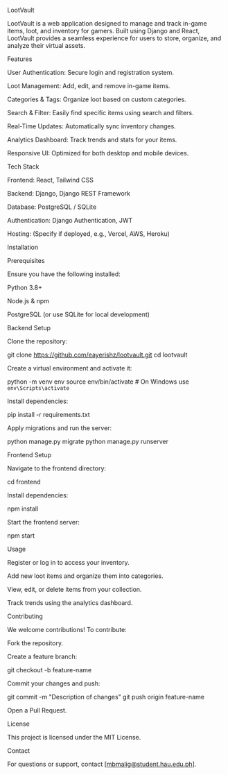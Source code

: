 LootVault

LootVault is a web application designed to manage and track in-game items, loot, and inventory for gamers. Built using Django and React, LootVault provides a seamless experience for users to store, organize, and analyze their virtual assets.

Features

User Authentication: Secure login and registration system.

Loot Management: Add, edit, and remove in-game items.

Categories & Tags: Organize loot based on custom categories.

Search & Filter: Easily find specific items using search and filters.

Real-Time Updates: Automatically sync inventory changes.

Analytics Dashboard: Track trends and stats for your items.

Responsive UI: Optimized for both desktop and mobile devices.

Tech Stack

Frontend: React, Tailwind CSS

Backend: Django, Django REST Framework

Database: PostgreSQL / SQLite

Authentication: Django Authentication, JWT

Hosting: (Specify if deployed, e.g., Vercel, AWS, Heroku)

Installation

Prerequisites

Ensure you have the following installed:

Python 3.8+

Node.js & npm

PostgreSQL (or use SQLite for local development)

Backend Setup

Clone the repository:

git clone https://github.com/eayerishz/lootvault.git
cd lootvault

Create a virtual environment and activate it:

python -m venv env
source env/bin/activate  # On Windows use `env\Scripts\activate`

Install dependencies:

pip install -r requirements.txt

Apply migrations and run the server:

python manage.py migrate
python manage.py runserver

Frontend Setup

Navigate to the frontend directory:

cd frontend

Install dependencies:

npm install

Start the frontend server:

npm start

Usage

Register or log in to access your inventory.

Add new loot items and organize them into categories.

View, edit, or delete items from your collection.

Track trends using the analytics dashboard.

Contributing

We welcome contributions! To contribute:

Fork the repository.

Create a feature branch:

git checkout -b feature-name

Commit your changes and push:

git commit -m "Description of changes"
git push origin feature-name

Open a Pull Request.

License

This project is licensed under the MIT License.

Contact

For questions or support, contact [mbmalig@student.hau.edu.ph].

